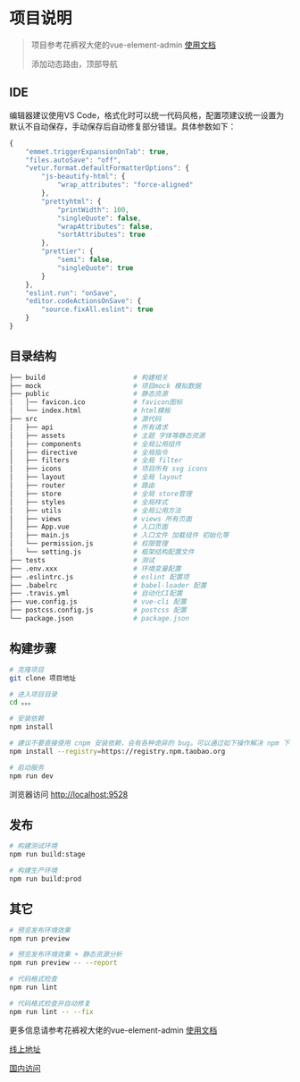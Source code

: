 # 项目说明

> 项目参考花裤衩大佬的vue-element-admin [使用文档](https://panjiachen.github.io/vue-element-admin-site/zh/)
>
> 添加动态路由，顶部导航

## IDE

编辑器建议使用VS Code，格式化时可以统一代码风格，配置项建议统一设置为默认不自动保存，手动保存后自动修复部分错误。具体参数如下：

```js
{    
    "emmet.triggerExpansionOnTab": true,
    "files.autoSave": "off",
    "vetur.format.defaultFormatterOptions": {
        "js-beautify-html": {
            "wrap_attributes": "force-aligned"
        },
        "prettyhtml": {
            "printWidth": 100,
            "singleQuote": false,
            "wrapAttributes": false,
            "sortAttributes": true
        },
        "prettier": {
            "semi": false,
            "singleQuote": true
        }
    },
    "eslint.run": "onSave",
    "editor.codeActionsOnSave": {
        "source.fixAll.eslint": true
    }
}
```


## 目录结构

```bash
├── build                      # 构建相关
├── mock                       # 项目mock 模拟数据
├── public                     # 静态资源
│   │── favicon.ico            # favicon图标
│   └── index.html             # html模板
├── src                        # 源代码
│   ├── api                    # 所有请求
│   ├── assets                 # 主题 字体等静态资源
│   ├── components             # 全局公用组件
│   ├── directive              # 全局指令
│   ├── filters                # 全局 filter
│   ├── icons                  # 项目所有 svg icons
│   ├── layout                 # 全局 layout
│   ├── router                 # 路由
│   ├── store                  # 全局 store管理
│   ├── styles                 # 全局样式
│   ├── utils                  # 全局公用方法
│   ├── views                  # views 所有页面
│   ├── App.vue                # 入口页面
│   ├── main.js                # 入口文件 加载组件 初始化等
│   └── permission.js          # 权限管理
│   └── setting.js             # 框架结构配置文件
├── tests                      # 测试
├── .env.xxx                   # 环境变量配置
├── .eslintrc.js               # eslint 配置项
├── .babelrc                   # babel-loader 配置
├── .travis.yml                # 自动化CI配置
├── vue.config.js              # vue-cli 配置
├── postcss.config.js          # postcss 配置
└── package.json               # package.json
```



## 构建步骤

```bash
# 克隆项目
git clone 项目地址

# 进入项目目录
cd 。。。

# 安装依赖
npm install

# 建议不要直接使用 cnpm 安装依赖，会有各种诡异的 bug。可以通过如下操作解决 npm 下载速度慢的问题
npm install --registry=https://registry.npm.taobao.org

# 启动服务
npm run dev
```

浏览器访问 [http://localhost:9528](http://localhost:9528)

## 发布

```bash
# 构建测试环境
npm run build:stage

# 构建生产环境
npm run build:prod
```

## 其它

```bash
# 预览发布环境效果
npm run preview

# 预览发布环境效果 + 静态资源分析
npm run preview -- --report

# 代码格式检查
npm run lint

# 代码格式检查并自动修复
npm run lint -- --fix
```

更多信息请参考花裤衩大佬的vue-element-admin [使用文档](https://panjiachen.github.io/vue-element-admin-site/zh/)

[线上地址](http://panjiachen.github.io/vue-admin-template)

[国内访问](https://panjiachen.gitee.io/vue-admin-template)

